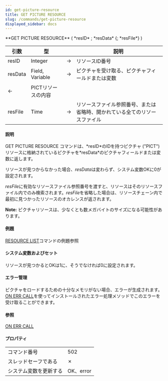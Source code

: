 ```yaml
---
id: get-picture-resource
title: GET PICTURE RESOURCE
slug: /commands/get-picture-resource
displayed_sidebar: docs
---
```


<!--REF #_command_.GET PICTURE RESOURCE.Syntax-->**GET PICTURE RESOURCE** ( *resID* ; *resData* {; *resFile*} )<!-- END REF-->
<!--REF #_command_.GET PICTURE RESOURCE.Params-->
| 引数 | 型 |  | 説明 |
| --- | --- | --- | --- |
| resID | Integer | &#8594;  | リソースID番号 |
| resData | Field, Variable | &#8594;  | ピクチャを受け取る、ピクチャフィールドまたは変数 |
| &#8592; | PICTリソースの内容 |
| resFile | Time | &#8594;  | リソースファイル参照番号、または 省略時、開かれている全てのリソースファイル |

<!-- END REF-->

#### 説明 

<!--REF #_command_.GET PICTURE RESOURCE.Summary-->GET PICTURE RESOURCE コマンドは、*resID*のIDを持つピクチャ ("PICT") リソースに格納されているピクチャを*resData*のピクチャフィールドまたは変数に返します。<!-- END REF-->

リソースが見つからなかった場合、*resData*は変わらず、システム変数OKに0が設定されます。

*resFile*に有効なリソースファイル参照番号を渡すと、リソースはそのリソースファイル内でのみ検索されます。*resFile*を省略した場合は、リソースチェーン内で最初に見つかったリソースのオカレンスが返されます。

**Note:** ピクチャリソースは、少なくとも数メガバイトのサイズになる可能性があります。

#### 例題 

[RESOURCE LIST](resource-list.md "RESOURCE LIST")コマンドの例題参照

#### システム変数およびセット 

リソースが見つかるとOKは1に、そうでなければ0に設定されます。

#### エラー管理 

ピクチャをロードするための十分なメモリがない場合、エラーが生成されます。[ON ERR CALL](on-err-call.md "ON ERR CALL")を使ってインストールされたエラー処理メソッドでこのエラーを受け取ることができます。

#### 参照 

[ON ERR CALL](on-err-call.md)  

#### プロパティ

|  |  |
| --- | --- |
| コマンド番号 | 502 |
| スレッドセーフである | &cross; |
| システム変数を更新する | OK、error |


